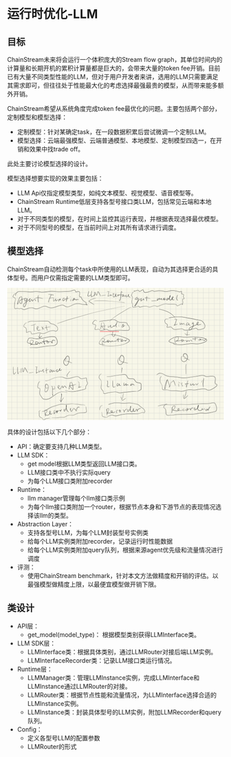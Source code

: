# 运行时优化-LLM

## 目标

ChainStream未来将会运行一个体积庞大的Stream flow graph，其单位时间内的计算量和长期开机的累积计算量都是巨大的，会带来大量的token fee开销。目前已有大量不同类型性能的LLM，但对于用户开发者来讲，选用的LLM只需要满足其需求即可，但往往处于性能最大化的考虑选择最强最贵的模型，从而带来能多额外开销。

ChainStream希望从系统角度完成token fee最优化的问题。主要包括两个部分，定制模型和模型选择：

- 定制模型：针对某确定task，在一段数据积累后尝试微调一个定制LLM。
- 模型选择：云端最强模型、云端普通模型、本地模型、定制模型四选一，在开销和效果中找trade off。

此处主要讨论模型选择的设计。

模型选择想要实现的效果主要包括：

- LLM Api仅指定模型类型，如纯文本模型、视觉模型、语音模型等。
- ChainStream Runtime低层支持各型号接口类LLM，包括常见云端和本地LLM。
- 对于不同类型的模型，在时间上监控其运行表现，并根据表现选择最优模型。
- 对于不同型号的模型，在当前时间上对其所有请求进行调度。

## 模型选择

ChainStream自动检测每个task中所使用的LLM表现，自动为其选择更合适的具体型号。而用户仅需指定需要的LLM类型即可。

<img src="../../../img/LLMRuntimeOptimize.png" alt="ChainStream System Components">

具体的设计包括以下几个部分：

- API：确定要支持几种LLM类型。
- LLM SDK：
    - get model根据LLM类型返回LLM接口类。 
    - LLM接口类中不执行实际query 
    - 为每个LLM接口类附加recorder
- Runtime：
    - llm manager管理每个llm接口类示例
    - 为每个llm接口类附加一个router，根据节点本身和下游节点的表现情况选择该llm的类型。
- Abstraction Layer：
    - 支持各型号LLM，为每个LLM封装型号实例类
    - 给每个LLM实例类附加recorder，记录运行时性能数据
    - 给每个LLM实例类附加query队列，根据来源agent优先级和流量情况进行调度
- 评测：
    - 使用ChainStream benchmark，针对本文方法做精度和开销的评估。以最强模型做精度上限，以最便宜模型做开销下限。


## 类设计

- API层：
    - get_model(model_type)： 根据模型类别获得LLMInterface类。
- LLM SDK层：
    - LLMInterface类：根据具体类别，通过LLMRouter对接后端LLM实例。
    - LLMInterfaceRecorder类：记录LLM接口类运行情况。
- Runtime层：
    - LLMManager类：管理LLMInstance实例，完成LLMInterface和LLMInstance通过LLMRouter的对接。
    - LLMRouter类：根据节点性能和流量情况，为LLMInterface选择合适的LLMInstance实例。
    - LLMInstance类：封装具体型号的LLM实例，附加LLMRecorder和query队列。
- Config：
    - 定义各型号LLM的配置参数
    - LLMRouter的形式